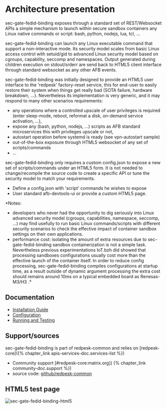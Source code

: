 # Architecture presentation

sec-gate-fedid-binding exposes through a standard set of REST/Websocket APIs a simple mechanism to launch within secure sandbox containers any Linux native commands or script: bash, python, nodejs, lua, tcl, ...

sec-gate-fedid-binding can launch any Linux executable command that support a non-interactive mode. Its security model scales from basic Linux access control with setuid/gid to advanced Linux security model based on cgroups, capability, seccomp and namespaces. Output generated during children execution on stdout/srderr are send back to HTML5 client interface through standard websocket as any other AFB events.

sec-gate-fedid-binding was initially designed to provide an HTML5 user interface to the 'redpesk' factory-reset service, this for end-user to easily restore their system when things get really bad (SOTA failure, hardware breakdown, ...). Nevertheless its implementation is very generic, and it may respond to many other scenarios requirements:
 * any operations where a controlled upscale of user privileges is required (enter sleep-mode, reboot, reformat a disk, on-demand service activation, ...),
 * expose any (bash, python, nodejs, ...) scripts as AFB standard microservices this with privileges upscale or not,
 * autostart operation before systemd is ready (see vpn-autostart sample)
 * out-of-the-box exposure through HTML5 websocket of any set of scripts/commands
 * ...

sec-gate-fedid-binding only requires a custom config.json to expose a new set of scripts/commands under an HTML5 form. It is not needed to change/recompile the source code to create a specific API or tune the security model to match your requirements.

* Define a config.json with 'script' commands he wishes to expose
* User standard afb-devtools-ui or provide a custom HTML5 page.

*Notes:
* developers who never had the opportunity to dig seriously into Linux advanced security model (cgroups, capabilities, namespace, seccomp, ...) may find usefully to run basic Linux commands/scripts with different security scenarios to check the effective impact of container sandbox settings on their own applications.
* performance cost: isolating the amount of extra resources due to sec-gate-fedid-binding sandbox containerization is not a simple task. Nevertheless previous experimentations IoT.bzh did showed that processing sandboxes configurations usually cost more than the effective launch of the container itself. In order to reduce config processing, sec-gate-fedid-binding compiles configurations at startup time, as a result outside of dynamic argument processing the extra cost should remains around 10ms on a typical embedded board as Renesas-M3/H3 .*


## Documentation

* [Installation Guide](./2-installation_guide.html)
* [Configuration](./3-configuration.html)
* [Running and Testing](./4-running_and_testing.html)

## Support/sources

sec-gate-fedid-binding is part of redpesk-common and relies on [redpesk-core]({% chapter_link apis-services-doc.services-list %})

* Community support [#redpesk-core:matrix.org]( {% chapter_link community-doc.support %})
* source code: [github/redpesk-common](https://github.com/redpesk-common)

## HTML5 test page
![sec-gate-fedid-binding-html5](assets/sec-gate-fedid-binding-exec.jpg)
